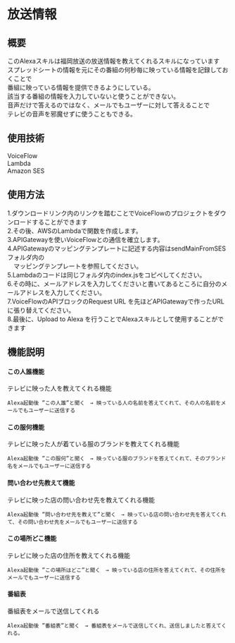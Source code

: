 # 放送情報
## 概要

 このAlexaスキルは福岡放送の放送情報を教えてくれるスキルになっています  
 スプレッドシートの情報を元にその番組の何秒毎に映っている情報を記録しておくことで  
 番組に映っている情報を提供できるようにしている。  
 該当する番組の情報を入力していないと使うことができない。  
 音声だけで答えるのではなく、メールでもユーザーに対して答えることで  
 テレビの音声を邪魔せずに使うこともできる。

## 使用技術

VoiceFlow  
Lambda  
Amazon SES  

## 使用方法

1.ダウンロードリンク内のリンクを踏むことでVoiceFlowのプロジェクトをダウンロードすることができます  
2.その後、AWSのLambdaで関数を作成します。  
3.APIGatewayを使いVoiceFlowとの通信を確立します。  
4.APIGatewayのマッピングテンプレートに記述する内容はsendMainFromSESフォルダ内の  
　マッピングテンプレートを参照してください。  
5.Lambdaのコードは同じフォルダ内のindex.jsをコピペしてください。  
6.その時に、メールアドレスを入力してくださいと書いてあるところに自分のメールアドレスを入力してください。  
7.VoiceFlowのAPIブロックのRequest URL を先ほどAPIGatewayで作ったURLに張り替えてください。  
8.最後に、Upload to Alexa を行うことでAlexaスキルとして使用することができます  


## 機能説明

#### この人誰機能
テレビに映った人を教えてくれる機能
```
Alexa起動後 ”この人誰”と聞く　→ 映っている人の名前を答えてくれて、その人の名前をメールでもユーザーに送信する
```

#### この服何機能
テレビに映った人が着ている服のブランドを教えてくれる機能
```
Alexa起動後 ”この服何”と聞く　→ 映っている服のブランドを答えてくれて、そのブランド名をメールでもユーザーに送信する
```

#### 問い合わせ先教えて機能
テレビに映った店の問い合わせ先を教えてくれる機能
```
Alexa起動後 ”問い合わせ先を教えて”と聞く　→ 映っている店の問い合わせ先を答えてくれて、その問い合わせ先をメールでもユーザーに送信する
```

#### この場所どこ機能
テレビに映った店の住所を教えてくれる機能
```
Alexa起動後 ”この場所はどこ”と聞く　→ 映っている店の住所を答えてくれて、その住所をメールでもユーザーに送信する
```

#### 番組表
番組表をメールで送信してくれる
```
Alexa起動後 ”番組表”と聞く　→ 番組表をメールで送信してくれ、送信しましたと答えてくれる。
```




